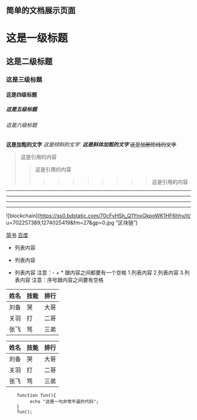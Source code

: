 ## 简单的文档展示页面
# 这是一级标题
## 这是二级标题
### 这是三级标题
#### 这是四级标题
##### 这是五级标题
###### 这是六级标题
**这是加粗的文字**
*这是倾斜的文字*`
***这是斜体加粗的文字***
~~这是加删除线的文字~~
>这是引用的内容
>>这是引用的内容
>>>>>>>>>>这是引用的内容
---
----
***
*****
![blockchain](https://ss0.bdstatic.com/70cFvHSh_Q1YnxGkpoWK1HF6hhy/it/
u=702257389,1274025419&fm=27&gp=0.jpg "区块链")

[简书](http://jianshu.com)
[百度](http://baidu.com)
- 列表内容
+ 列表内容
* 列表内容
注意：- + * 跟内容之间都要有一个空格
1.列表内容
2.列表内容
3.列表内容
注意：序号跟内容之间要有空格

|姓名|技能|排行|
|---|---|---|
|刘备|哭|大哥|
|关羽|打|二哥|
|张飞|骂|三弟|

姓名|技能|排行
---|---|---
刘备|哭|大哥
关羽|打|二哥
张飞|骂|三弟


```
    function fun(){
         echo "这是一句非常牛逼的代码";
    }
    fun();
```
